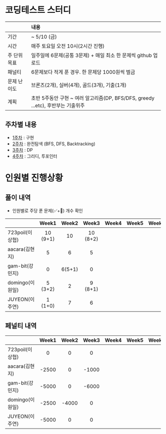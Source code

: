 # 코딩테스트 스터디

| |내용|
|:--|:--|
|기간| ~ 5/10 (금)|
|시간| 매주 토요일 오전 10시(2시간 진행)|
|주 단위 목표|일주일에 6문제(공통 3문제) + 매일 최소 한 문제씩 github 업로드|
|패널티| 6문제보다 적게 푼 경우. 한 문제당 1000원씩 벌금 |
|문제 난이도|브론즈(2개), 실버(4개), 골드(3개), 기출(1개)|
|계획| 초반 5주동안 구현 ~ 여러 알고리즘(DP, BFS/DFS, greedy ...etc), 후반부는 기출위주|


## 주차별 내용

- [1주차](./week1) : 구현
- [2주차](./week2) : 완전탐색 (BFS, DFS, Backtracking)
- [3주차](./week3) : DP
- [4주차](./week4) : 그리디, 투포인터


# 인원별 진행상황

## 풀이 내역

- 인원별로 주당 푼 문제(✅+🥺) 개수 확인
  
|               |  Week1 |  Week2 |   Week3  |Week4|Week5|Week6|Week7|Week8|
|---------------|:------:|:------:|:--------:|:---:|:--:|:--:|:--:|:--:|
|723poil(이상협)  |10 (9+1)| 10     | 10 (8+2) |    | | | |
|aacara(김현지)   |5       | 6      | 5        |    |  |  |  |  |
|gam-bit(강민지)  |0       | 6(5+1) | 0        |    |  |  |  |  |
|domingo(이원일)  |5 (3+2) | 2      | 9 (8+1)  |    | | |  |  |
|JUYEON(이주연)   |1 (1+0) | 7      | 6        |    |  |  |  |


## 페널티 내역
|               |Week1 |Week2|Week3 |Week4|Week5|Week6|Week7|Week8|Total |
|---------------|:----:|:---:|:----:|:---:|:---:|:---:|:---:|:---:|-----:|
|723poil(이상협)  |0    | 0    | 0    |     |     |     |     |     |0     |
|aacara(김현지)   |-2500| 0    | -1000|     |     |     |     |     |-3500 |
|gam-bit(강민지)  |-5000| 0    | -6000|     |     |     |     |     |-11000|
|domingo(이원일)  |-2500| -4000| 0    |     |     |     |     |     |-6500 |
|JUYEON(이주연)   |-5000| 0    | 0    |     |     |     |     |     |-5000 |
